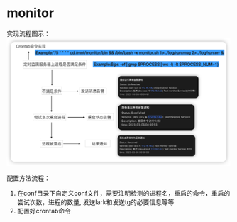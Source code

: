 # monitor

实现流程图示：
![样式](https://github.com/Hello2021Year/image/raw/main/WechatIMG4.png)


配置方法流程：

1. 在conf目录下自定义conf文件，需要注明检测的进程名，重启的命令，重启的尝试次数，进程的数量, 发送lark和发送tg的必要信息等等
2. 配置好crontab命令
